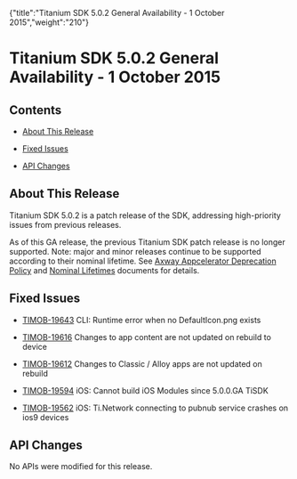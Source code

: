 {"title":"Titanium SDK 5.0.2 General Availability - 1 October 2015","weight":"210"} 

# Titanium SDK 5.0.2 General Availability - 1 October 2015

## Contents

*   [About This Release](#AboutThisRelease)
    
*   [Fixed Issues](#FixedIssues)
    
*   [API Changes](#APIChanges)
    

## About This Release

Titanium SDK 5.0.2 is a patch release of the SDK, addressing high-priority issues from previous releases.

As of this GA release, the previous Titanium SDK patch release is no longer supported. Note: major and minor releases continue to be supported according to their nominal lifetime. See [Axway Appcelerator Deprecation Policy](/docs/appc/AMPLIFY_Appcelerator_Services_Overview/Axway_Appcelerator_Deprecation_Policy/) and [Nominal Lifetimes](/docs/appc/AMPLIFY_Appcelerator_Services_Overview/Axway_Appcelerator_Product_Lifecycle/#NominalLifetimes) documents for details.

## Fixed Issues

*   [TIMOB-19643](https://jira.appcelerator.org/browse/TIMOB-19643) CLI: Runtime error when no DefaultIcon.png exists
    
*   [TIMOB-19616](https://jira.appcelerator.org/browse/TIMOB-19616) Changes to app content are not updated on rebuild to device
    
*   [TIMOB-19612](https://jira.appcelerator.org/browse/TIMOB-19612) Changes to Classic / Alloy apps are not updated on rebuild
    
*   [TIMOB-19594](https://jira.appcelerator.org/browse/TIMOB-19594) iOS: Cannot build iOS Modules since 5.0.0.GA TiSDK
    
*   [TIMOB-19562](https://jira.appcelerator.org/browse/TIMOB-19562) iOS: Ti.Network connecting to pubnub service crashes on ios9 devices
    

## API Changes

No APIs were modified for this release.